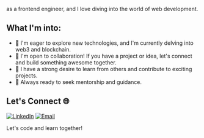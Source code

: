  as a frontend engineer, and I love diving into the world of web development.

## What I'm into:


- 🚀 I'm eager to explore new technologies, and I'm currently delving into web3 and blockchain.
- 👥 I'm open to collaboration! If you have a project or idea, let's connect and build something awesome together.
- 🌱 I have a strong desire to learn from others and contribute to exciting projects.
- 🤝 Always ready to seek mentorship and guidance.


## Let's Connect 🌐

[![LinkedIn](https://img.shields.io/badge/LinkedIn-Connect-blue)](https://www.linkedin.com/in/sohail-313/)
[![Email](https://img.shields.io/badge/Email-Say%20Hello-orange)](mailto:mohammedisohail313@gmail.com)

Let's code and learn together! 



